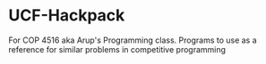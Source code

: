# UCF-Hackpack
For COP 4516 aka Arup's Programming class. Programs to use as a reference for similar problems in competitive programming 
